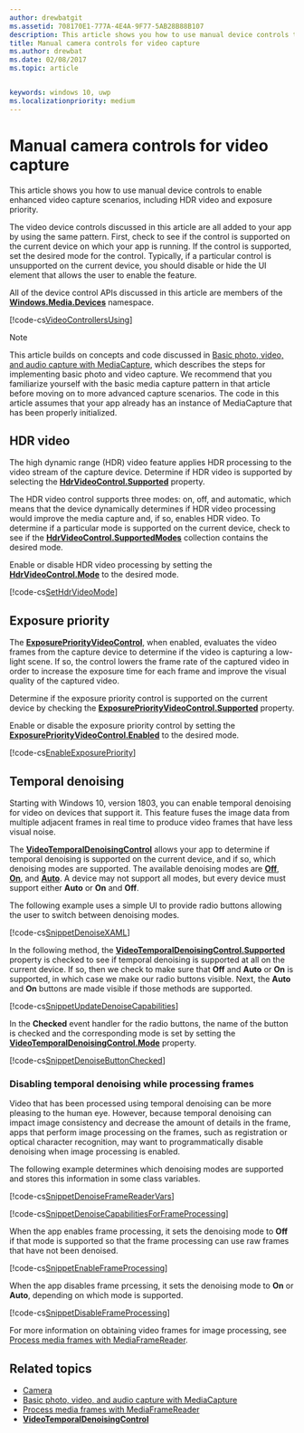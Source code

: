```yaml
---
author: drewbatgit
ms.assetid: 708170E1-777A-4E4A-9F77-5AB28B88B107
description: This article shows you how to use manual device controls to enable enhanced video capture scenarios including HDR video and exposure priority.
title: Manual camera controls for video capture
ms.author: drewbat
ms.date: 02/08/2017
ms.topic: article


keywords: windows 10, uwp
ms.localizationpriority: medium
---
```


# Manual camera controls for video capture



This article shows you how to use manual device controls to enable enhanced video capture scenarios, including HDR video and exposure priority.

The video device controls discussed in this article are all added to your app by using the same pattern. First, check to see if the control is supported on the current device on which your app is running. If the control is supported, set the desired mode for the control. Typically, if a particular control is unsupported on the current device, you should disable or hide the UI element that allows the user to enable the feature.

All of the device control APIs discussed in this article are members of the [**Windows.Media.Devices**](https://msdn.microsoft.com/library/windows/apps/br206902) namespace.

[!code-cs[VideoControllersUsing](./code/BasicMediaCaptureWin10/cs/MainPage.xaml.cs#SnippetVideoControllersUsing)]

> [!NOTE] 
> This article builds on concepts and code discussed in [Basic photo, video, and audio capture with MediaCapture](basic-photo-video-and-audio-capture-with-MediaCapture.md), which describes the steps for implementing basic photo and video capture. We recommend that you familiarize yourself with the basic media capture pattern in that article before moving on to more advanced capture scenarios. The code in this article assumes that your app already has an instance of MediaCapture that has been properly initialized.

## HDR video

The high dynamic range (HDR) video feature applies HDR processing to the video stream of the capture device. Determine if HDR video is supported by selecting the [**HdrVideoControl.Supported**](https://msdn.microsoft.com/library/windows/apps/dn926682) property.

The HDR video control supports three modes: on, off, and automatic, which means that the device dynamically determines if HDR video processing would improve the media capture and, if so, enables HDR video. To determine if a particular mode is supported on the current device, check to see if the [**HdrVideoControl.SupportedModes**](https://msdn.microsoft.com/library/windows/apps/dn926683) collection contains the desired mode.

Enable or disable HDR video processing by setting the [**HdrVideoControl.Mode**](https://msdn.microsoft.com/library/windows/apps/dn926681) to the desired mode.

[!code-cs[SetHdrVideoMode](./code/BasicMediaCaptureWin10/cs/MainPage.xaml.cs#SnippetSetHdrVideoMode)]

## Exposure priority

The [**ExposurePriorityVideoControl**](https://msdn.microsoft.com/library/windows/apps/dn926644), when enabled, evaluates the video frames from the capture device to determine if the video is capturing a low-light scene. If so, the control lowers the frame rate of the captured video in order to increase the exposure time for each frame and improve the visual quality of the captured video.

Determine if the exposure priority control is supported on the current device by checking the [**ExposurePriorityVideoControl.Supported**](https://msdn.microsoft.com/library/windows/apps/dn926647) property.

Enable or disable the exposure priority control by setting the [**ExposurePriorityVideoControl.Enabled**](https://msdn.microsoft.com/library/windows/apps/dn926646) to the desired mode.

[!code-cs[EnableExposurePriority](./code/BasicMediaCaptureWin10/cs/MainPage.xaml.cs#SnippetEnableExposurePriority)]

## Temporal denoising
Starting with Windows 10, version 1803, you can enable temporal denoising for video on devices that support it. This feature fuses the image data from multiple adjacent frames in real time to produce video frames that have less visual noise.

The [**VideoTemporalDenoisingControl**](https://docs.microsoft.com/uwp/api/windows.media.devices.videotemporaldenoisingcontrol) allows your app to determine if temporal denoising is supported on the current device, and if so, which denoising modes are supported. The available denoising modes are [**Off**](https://docs.microsoft.com/uwp/api/windows.media.devices.videotemporaldenoisingmode), [**On**](https://docs.microsoft.com/uwp/api/windows.media.devices.videotemporaldenoisingmode), and [**Auto**](https://docs.microsoft.com/uwp/api/windows.media.devices.videotemporaldenoisingmode). A device may not support all modes, but every device must support either **Auto** or **On** and **Off**.

The following example uses a simple UI to provide radio buttons allowing the user to switch between denoising modes.

[!code-cs[SnippetDenoiseXAML](./code/BasicMediaCaptureWin10/cs/MainPage.xaml#SnippetDenoiseXAML)]

In the following method, the [**VideoTemporalDenoisingControl.Supported**](https://docs.microsoft.com/uwp/api/windows.media.devices.videotemporaldenoisingcontrol.supported) property is checked to see if temporal denoising is supported at all on the current device. If so, then we check to make sure that **Off** and **Auto** or **On** is supported, in which case we make our radio buttons visible. Next, the **Auto** and **On** buttons are made visible if those methods are supported.

[!code-cs[SnippetUpdateDenoiseCapabilities](./code/BasicMediaCaptureWin10/cs/MainPage.ManualControls.xaml.cs#SnippetUpdateDenoiseCapabilities)]

In the **Checked** event handler for the radio buttons, the name of the button is checked and the corresponding mode is set by setting the [**VideoTemporalDenoisingControl.Mode**](https://docs.microsoft.com/uwp/api/windows.media.devices.videotemporaldenoisingcontrol.mode) property.

[!code-cs[SnippetDenoiseButtonChecked](./code/BasicMediaCaptureWin10/cs/MainPage.ManualControls.xaml.cs#SnippetDenoiseButtonChecked)]

### Disabling temporal denoising while processing frames
Video that has been processed using temporal denoising can be more pleasing to the human eye. However, because temporal denoising can impact image consistency and decrease the amount of details in the frame, apps that perform image processing on the frames, such as registration or optical character recognition, may want to programmatically disable denoising when image processing is enabled.

The following example determines which denoising modes are supported and stores this information in some class variables.

[!code-cs[SnippetDenoiseFrameReaderVars](./code/BasicMediaCaptureWin10/cs/MainPage.ManualControls.xaml.cs#SnippetDenoiseFrameReaderVars)]

[!code-cs[SnippetDenoiseCapabilitiesForFrameProcessing](./code/BasicMediaCaptureWin10/cs/MainPage.ManualControls.xaml.cs#SnippetDenoiseCapabilitiesForFrameProcessing)]

When the app enables frame processing, it sets the denoising mode to **Off** if that mode is supported so that the frame processing can use raw frames that have not been denoised.

[!code-cs[SnippetEnableFrameProcessing](./code/BasicMediaCaptureWin10/cs/MainPage.ManualControls.xaml.cs#SnippetEnableFrameProcessing)]

When the app disables frame prcessing, it sets the denoising mode to **On** or **Auto**, depending on which mode is supported.

[!code-cs[SnippetDisableFrameProcessing](./code/BasicMediaCaptureWin10/cs/MainPage.ManualControls.xaml.cs#SnippetDisableFrameProcessing)]

For more information on obtaining video frames for image processing, see [Process media frames with MediaFrameReader](process-media-frames-with-mediaframereader.md).

## Related topics

* [Camera](camera.md)
* [Basic photo, video, and audio capture with MediaCapture](basic-photo-video-and-audio-capture-with-MediaCapture.md)
* [Process media frames with MediaFrameReader](process-media-frames-with-mediaframereader.md)
*  [**VideoTemporalDenoisingControl**](https://docs.microsoft.com/uwp/api/windows.media.devices.videotemporaldenoisingcontrol)
 




